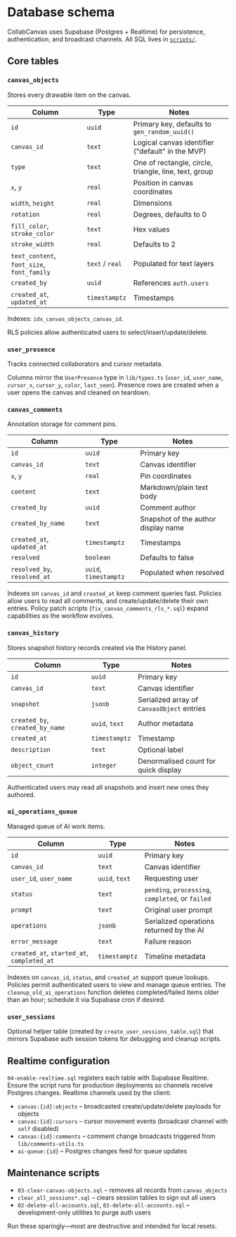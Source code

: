 # Database schema

CollabCanvas uses Supabase (Postgres + Realtime) for persistence, authentication,
and broadcast channels. All SQL lives in [`scripts/`](../scripts).

## Core tables

### `canvas_objects`

Stores every drawable item on the canvas.

| Column | Type | Notes |
| --- | --- | --- |
| `id` | `uuid` | Primary key, defaults to `gen_random_uuid()` |
| `canvas_id` | `text` | Logical canvas identifier ("default" in the MVP) |
| `type` | `text` | One of rectangle, circle, triangle, line, text, group |
| `x`, `y` | `real` | Position in canvas coordinates |
| `width`, `height` | `real` | Dimensions |
| `rotation` | `real` | Degrees, defaults to 0 |
| `fill_color`, `stroke_color` | `text` | Hex values |
| `stroke_width` | `real` | Defaults to 2 |
| `text_content`, `font_size`, `font_family` | `text` / `real` | Populated for text layers |
| `created_by` | `uuid` | References `auth.users` |
| `created_at`, `updated_at` | `timestamptz` | Timestamps |

Indexes: `idx_canvas_objects_canvas_id`.

RLS policies allow authenticated users to select/insert/update/delete.

### `user_presence`

Tracks connected collaborators and cursor metadata.

Columns mirror the `UserPresence` type in `lib/types.ts` (`user_id`,
`user_name`, `cursor_x`, `cursor_y`, `color`, `last_seen`). Presence rows are
created when a user opens the canvas and cleaned on teardown.

### `canvas_comments`

Annotation storage for comment pins.

| Column | Type | Notes |
| --- | --- | --- |
| `id` | `uuid` | Primary key |
| `canvas_id` | `text` | Canvas identifier |
| `x`, `y` | `real` | Pin coordinates |
| `content` | `text` | Markdown/plain text body |
| `created_by` | `uuid` | Comment author |
| `created_by_name` | `text` | Snapshot of the author display name |
| `created_at`, `updated_at` | `timestamptz` | Timestamps |
| `resolved` | `boolean` | Defaults to false |
| `resolved_by`, `resolved_at` | `uuid`, `timestamptz` | Populated when resolved |

Indexes on `canvas_id` and `created_at` keep comment queries fast. Policies allow
users to read all comments, and create/update/delete their own entries. Policy
patch scripts (`fix_canvas_comments_rls_*.sql`) expand capabilities as the
workflow evolves.

### `canvas_history`

Stores snapshot history records created via the History panel.

| Column | Type | Notes |
| --- | --- | --- |
| `id` | `uuid` | Primary key |
| `canvas_id` | `text` | Canvas identifier |
| `snapshot` | `jsonb` | Serialized array of `CanvasObject` entries |
| `created_by`, `created_by_name` | `uuid`, `text` | Author metadata |
| `created_at` | `timestamptz` | Timestamp |
| `description` | `text` | Optional label |
| `object_count` | `integer` | Denormalised count for quick display |

Authenticated users may read all snapshots and insert new ones they authored.

### `ai_operations_queue`

Managed queue of AI work items.

| Column | Type | Notes |
| --- | --- | --- |
| `id` | `uuid` | Primary key |
| `canvas_id` | `text` | Canvas identifier |
| `user_id`, `user_name` | `uuid`, `text` | Requesting user |
| `status` | `text` | `pending`, `processing`, `completed`, or `failed` |
| `prompt` | `text` | Original user prompt |
| `operations` | `jsonb` | Serialized operations returned by the AI |
| `error_message` | `text` | Failure reason |
| `created_at`, `started_at`, `completed_at` | `timestamptz` | Timeline metadata |

Indexes on `canvas_id`, `status`, and `created_at` support queue lookups.
Policies permit authenticated users to view and manage queue entries. The
`cleanup_old_ai_operations` function deletes completed/failed items older than an
hour; schedule it via Supabase cron if desired.

### `user_sessions`

Optional helper table (created by `create_user_sessions_table.sql`) that mirrors
Supabase auth session tokens for debugging and cleanup scripts.

## Realtime configuration

`04-enable-realtime.sql` registers each table with Supabase Realtime. Ensure the
script runs for production deployments so channels receive Postgres changes.
Realtime channels used by the client:

- `canvas:{id}:objects` – broadcasted create/update/delete payloads for objects
- `canvas:{id}:cursors` – cursor movement events (broadcast channel with `self`
  disabled)
- `canvas:{id}:comments` – comment change broadcasts triggered from
  `lib/comments-utils.ts`
- `ai-queue:{id}` – Postgres changes feed for queue updates

## Maintenance scripts

- `03-clear-canvas-objects.sql` – removes all records from `canvas_objects`
- `clear_all_sessions*.sql` – clears session tables to sign out all users
- `02-delete-all-accounts.sql`, `03-delete-all-accounts.sql` – development-only
  utilities to purge auth users

Run these sparingly—most are destructive and intended for local resets.
